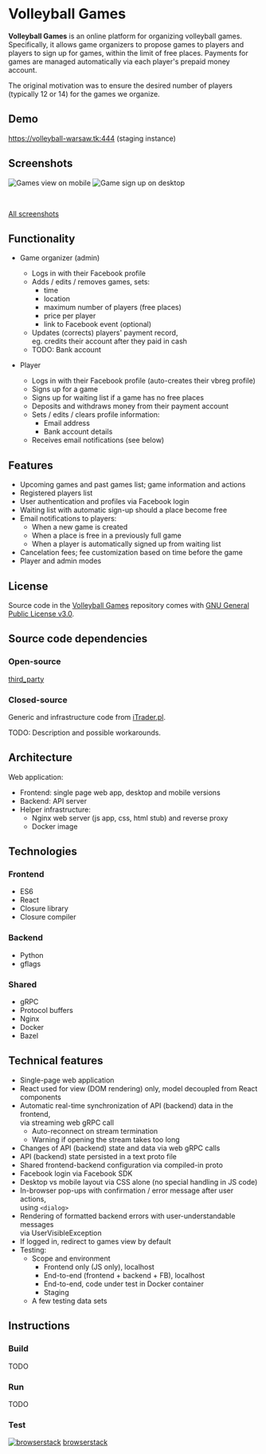 
# Volleyball Games

**Volleyball Games** is an online platform for organizing volleyball games.
Specifically, it allows game organizers to propose games to players
and players to sign up for games, within the limit of free places.
Payments for games are managed automatically via each player's prepaid
money account.

The original motivation was to ensure the desired number of players
(typically 12 or 14) for the games we organize.

## Demo

https://volleyball-warsaw.tk:444 (staging instance)

## Screenshots

![Games view on mobile](doc/screenshots/games_mobile.png "Games view on mobile")
![Game sign up on desktop](doc/screenshots/sign_up_1.png "Game sign up on desktop")

<br />

[All screenshots](doc/screenshots/)

## Functionality

* Game organizer (admin)
   * Logs in with their Facebook profile
   * Adds / edits / removes games, sets:
      * time
      * location
      * maximum number of players (free places)
      * price per player
      * link to Facebook event (optional)
   * Updates (corrects) players' payment record,<br/>
     eg. credits their account after they paid in cash
   * TODO: Bank account

* Player
   * Logs in with their Facebook profile (auto-creates their vbreg profile)
   * Signs up for a game
   * Signs up for waiting list if a game has no free places
   * Deposits and withdraws money from their payment account
   * Sets / edits / clears profile information:
      * Email address
      * Bank account details
   * Receives email notifications (see below)

## Features

* Upcoming games and past games list; game information and actions
* Registered players list
* User authentication and profiles via Facebook login
* Waiting list with automatic sign-up should a place become free
* Email notifications to players:
   * When a new game is created
   * When a place is free in a previously full game
   * When a player is automatically signed up from waiting list
* Cancelation fees; fee customization based on time before the game
* Player and admin modes

## License

Source code in the [Volleyball Games](
https://github.com/wiktortomczak/volleyball-games) repository comes with
[GNU General Public License v3.0](LICENSE).

## Source code dependencies

### Open-source

[third_party](third_party/)

### Closed-source

Generic and infrastructure code from [iTrader.pl](https://itrader.pl).

TODO: Description and possible workarounds.

## Architecture

Web application:

* Frontend: single page web app, desktop and mobile versions
* Backend: API server
* Helper infrastructure:
   * Nginx web server (js app, css, html stub) and reverse proxy
   * Docker image

## Technologies

### Frontend

* ES6
* React
* Closure library
* Closure compiler

### Backend

* Python
* gflags

### Shared

* gRPC
* Protocol buffers
* Nginx
* Docker
* Bazel

## Technical features

* Single-page web application
* React used for view (DOM rendering) only, model decoupled from React components
* Automatic real-time synchronization of API (backend) data in the frontend,<br/>
  via streaming web gRPC call
   * Auto-reconnect on stream termination
   * Warning if opening the stream takes too long
* Changes of API (backend) state and data via web gRPC calls
* API (backend) state persisted in a text proto file
* Shared frontend-backend configuration via compiled-in proto
* Facebook login via Facebook SDK
* Desktop vs mobile layout via CSS alone (no special handling in JS code)
* In-browser pop-ups with confirmation / error message after user actions,<br/>
  using `<dialog>`
* Rendering of formatted backend errors with user-understandable messages<br/>
  via UserVisibleException
* If logged in, redirect to games view by default
* Testing:
   * Scope and environment
      * Frontend only (JS only), localhost
      * End-to-end (frontend + backend + FB), localhost
      * End-to-end, code under test in Docker container
      * Staging
   * A few testing data sets

## Instructions

### Build 

TODO

### Run

TODO

### Test

[![browserstack](doc/browserstack.png)](https://www.browserstack.com)
[browserstack](https://www.browserstack.com)

